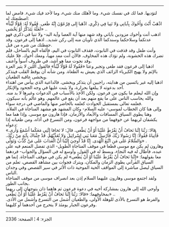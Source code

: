 ------------------------------------------------------------------------

لتؤديها. فما لك في نفسك شيء. وما لأهلك منك شيء، وما لأحد فيك شيء. فامض
لما اصطنعتك له:  
«اذْهَبْ أَنْتَ وَأَخُوكَ بِآياتِي وَلا تَنِيا فِي ذِكْرِي. اذْهَبا إِلى فِرْعَوْنَ إِنَّهُ طَغى. فَقُولا
لَهُ: قَوْلًا لَيِّناً لَعَلَّهُ يَتَذَكَّرُ أَوْ يَخْشى» ..  
اذهب أنت وأخوك مزودين بآياتي وقد شهد منها آية العصا وآية اليد- ولا تنيا
في ذكري فهو عدتكما وسلاحكما وسندكما الذي تأويان منه إلى ركن شديد.. اذهبا
إلى فرعون. وقد حفظتك من شره من قبل.  
وأنت طفل وقد قذفت في التابوت، فقذف التابوت في اليم، فألقاه اليم بالساحل،
فلم تضرك هذه الخشونة، ولم تؤذك هذه المخاوف. فالآن أنت معد مهيأ، ومعك
أخوك. فلا عليك وقد نجوت مما هو أشد، في ظروف أسوأ وأعنف.  
اذهبا إلى فرعون فقد طغى وتجبر وعتا «فَقُولا لَهُ قَوْلًا لَيِّناً» فالقول اللين لا
يثير العزة بالإثم ولا يهيج الكبرياء الزائف الذي يعيش به الطغاة. ومن شأنه
أن يوقظ القلب فيتذكر ويخشى عاقبة الطغيان.  
اذهبا إليه غير يائسين من هدايته، راجيين أن يتذكر ويخشى. فالداعية الذي
ييأس من اهتداء أحد بدعوته لا يبلغها بحرارة، ولا يثبت عليها في وجه الجحود
والإنكار.  
وإن الله ليعلم ما يكون من فرعون. ولكن الأخذ بالأسباب في الدعوات وغيرها
لا بد منه. والله يحاسب الناس على ما يقع منهم بعد أن يقع في عالمهم. وهو
عالم بأنه سيكون. فعلمه تعالى بمستقبل الحوادث كعلمه بالحاضر منها والماضي
في درجة سواء.  
وإلى هنا كان الخطاب لموسى- عليه السلام- وكان المشهد هو مشهد المناجاة في
الفلاة. وهنا يطوي السياق المسافات والأبعاد والأزمان، فإذا هارون مع موسى.
وإذا هما معا يكشفان لربهما عن خوفهما من مواجهة فرعون، ومن التسرع في
أذاه، ومن طغيانه إذا دعواه:  
«قالا: رَبَّنا إِنَّنا نَخافُ أَنْ يَفْرُطَ عَلَيْنا أَوْ أَنْ يَطْغى. قالَ: لا تَخافا إِنَّنِي مَعَكُما
أَسْمَعُ وَأَرى. فَأْتِياهُ فَقُولا: إِنَّا رَسُولا رَبِّكَ فَأَرْسِلْ مَعَنا بَنِي إِسْرائِيلَ وَلا
تُعَذِّبْهُمْ. قَدْ جِئْناكَ بِآيَةٍ مِنْ رَبِّكَ. وَالسَّلامُ عَلى مَنِ اتَّبَعَ الْهُدى. إِنَّا قَدْ أُوحِيَ
إِلَيْنا أَنَّ الْعَذابَ عَلى مَنْ كَذَّبَ وَتَوَلَّى» .  
وهارون لم يكن مع موسى قطعا في موقف المناجاة الطويل- الذي تفضل المنعم فيه
على عبده، فأطال له فيه النجاء، وبسط له في القول، وأوسع له في السؤال
والجواب- فردهما معا بقولهما: «إِنَّنا نَخافُ أَنْ يَفْرُطَ عَلَيْنا أَوْ أَنْ يَطْغى» لم يكن
في موقف المناجاة. إنما هو السياق القرآني يطوي الزمان والمكان، ويترك
فجوات بين مشاهد القصص، تعلم من السياق ليصل مباشرة إلى المواقف الحية
الموحية ذات الأثر في سير القصص وفي وجدان الناس.  
ولقد اجتمع موسى وهارون عليهما السلام إذن بعد انصراف موسى من موقف
المناجاة بجانب الطور.  
وأوحى الله إلى هارون بمشاركة أخيه في دعوة فرعون ثم هاهما ذان يتوجهان إلى
ربهما بمخاوفهما: «قالا: رَبَّنا إِنَّنا نَخافُ أَنْ يَفْرُطَ عَلَيْنا أَوْ أَنْ يَطْغى» ..  
والفرط هو التسرع بالأذى للوهلة الأولى، والطغيان أشمل من التسرع وأشمل من
الأذى. وفرعون الجبار يومئذ لا يتحرج من أحدهما أو كليهما.

------------------------------------------------------------------------

الجزء: 4 ¦ الصفحة: 2336
